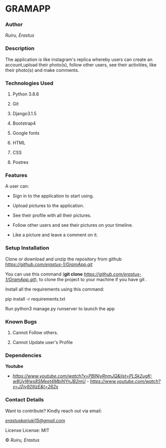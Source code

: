 # **GRAMAPP**

### **Author**

*Ruiru, Erastus*

### **Description**

The application is like instagram's replica whereby users can create an account,upload their photo(s), follow other users, see their activities, like their photo(s) and make comments.

### **Technologies Used**

1) Python 3.8.6

2) Git

3) Django3.1.5

4) Bootstrap4

5) Google fonts

6) HTML

7) CSS

8) Postres

### **Features**

A user can:

- Sign in to the application to start using.

- Upload pictures to the application.

- See their profile with all their pictures.

- Follow other users and see their pictures on your timeline.

- Like a picture and leave a comment on it.

### **Setup Installation**

Clone or download and unzip the repository from github *https://github.com/erastus-1/GramApp.git*

You can use this command (**git clone** *https://github.com/erastus-1/GramApp.git*), to clone the project to your machine if you have git .

Install all the requirements using this command:

pip install -r requirements.txt

Run python3 manage.py runserver to launch the app

### **Known Bugs**

1) Cannot Follow others.

2) Cannot Update user's Profile 

### **Dependencies**

**Youtube**
 - *https://www.youtube.com/watch?v=PBlNjyRnmJQ&list=PLSk2ugK-w8UyWws8SMeet4MbiNYnJB2mU - https://www.youtube.com/watch?v=J2jy92lllzE&t=262s*

### **Contact Details**
Want to contribute? Kindly reach out via email:

*erastuskariuki15@gmail.com*

License
License: MIT

© *Ruiru, Erastus*